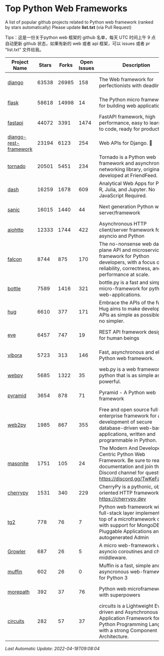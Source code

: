 # Top Python Web Frameworks
A list of popular github projects related to Python web framework (ranked by stars automatically)
Please update **list.txt** (via Pull Request)

Tips：这是一份关于python web 框架的 github 名单，每天 UTC 时间上午 9 点自动更新 github 状态，如果有新的 web 或者 api 框架，可以 issues 或者 pr “list.txt” 文件给我。

| Project Name | Stars | Forks | Open Issues | Description | Last Commit |
| ------------ | ----- | ----- | ----------- | ----------- | ----------- |
| [django](https://github.com/django/django) | 63538 | 26985 | 158 | The Web framework for perfectionists with deadlines. | 2022-04-18 05:05:52 |
| [flask](https://github.com/pallets/flask) | 58618 | 14998 | 14 | The Python micro framework for building web applications. | 2022-04-08 18:06:32 |
| [fastapi](https://github.com/tiangolo/fastapi) | 44072 | 3391 | 1474 | FastAPI framework, high performance, easy to learn, fast to code, ready for production | 2022-04-17 21:08:37 |
| [django-rest-framework](https://github.com/encode/django-rest-framework) | 23194 | 6123 | 254 | Web APIs for Django. 🎸 | 2022-04-14 20:00:38 |
| [tornado](https://github.com/tornadoweb/tornado) | 20501 | 5451 | 234 | Tornado is a Python web framework and asynchronous networking library, originally developed at FriendFeed. | 2022-04-08 16:33:43 |
| [dash](https://github.com/plotly/dash) | 16259 | 1678 | 609 | Analytical Web Apps for Python, R, Julia, and Jupyter. No JavaScript Required. | 2022-04-15 20:01:44 |
| [sanic](https://github.com/sanic-org/sanic) | 16015 | 1440 | 44 | Next generation Python web server/framework | Build fast. Run fast. | 2022-04-17 09:25:41 |
| [aiohttp](https://github.com/aio-libs/aiohttp) | 12333 | 1744 | 422 | Asynchronous HTTP client/server framework for asyncio and Python | 2022-04-14 17:36:54 |
| [falcon](https://github.com/falconry/falcon) | 8744 | 875 | 170 | The no-nonsense web data plane API and microservices framework for Python developers, with a focus on reliability, correctness, and performance at scale. | 2022-04-09 10:56:54 |
| [bottle](https://github.com/bottlepy/bottle) | 7589 | 1416 | 321 | bottle.py is a fast and simple micro-framework for python web-applications. | 2022-03-01 21:05:57 |
| [hug](https://github.com/hugapi/hug) | 6610 | 377 | 171 | Embrace the APIs of the future. Hug aims to make developing APIs as simple as possible, but no simpler. | 2020-08-10 05:07:26 |
| [eve](https://github.com/pyeve/eve) | 6457 | 747 | 19 | REST API framework designed for human beings | 2022-04-13 13:17:07 |
| [vibora](https://github.com/vibora-io/vibora) | 5723 | 313 | 146 | Fast, asynchronous and elegant Python web framework. | 2019-02-11 10:54:12 |
| [webpy](https://github.com/webpy/webpy) | 5685 | 1322 | 35 | web.py is a web framework for python that is as simple as it is powerful.  | 2022-03-27 20:18:39 |
| [pyramid](https://github.com/Pylons/pyramid) | 3654 | 878 | 71 | Pyramid - A Python web framework | 2022-03-13 22:49:13 |
| [web2py](https://github.com/web2py/web2py) | 1985 | 867 | 355 | Free and open source full-stack enterprise framework for agile development of secure database-driven web-based applications, written and programmable in Python. | 2022-03-21 00:21:21 |
| [masonite](https://github.com/MasoniteFramework/masonite) | 1751 | 105 | 24 | The Modern And Developer Centric Python Web Framework. Be sure to read the documentation and join the Discord channel for questions: https://discord.gg/TwKeFahmPZ | 2022-04-16 16:41:12 |
| [cherrypy](https://github.com/cherrypy/cherrypy) | 1531 | 340 | 229 | CherryPy is a pythonic, object-oriented HTTP framework.      https://cherrypy.dev | 2022-03-13 22:31:07 |
| [tg2](https://github.com/TurboGears/tg2) | 778 | 76 | 7 | Python web framework with full-stack layer implemented on top of a microframework core with support for MongoDB, Pluggable Applications and autogenerated Admin | 2021-05-26 09:26:31 |
| [Growler](https://github.com/pyGrowler/Growler) | 687 | 26 | 5 | A micro web-framework using asyncio coroutines and chained middleware. | 2020-03-08 07:51:41 |
| [muffin](https://github.com/klen/muffin) | 602 | 26 | 0 | Muffin is a fast, simple and asyncronous web-framework for Python 3 | 2022-02-10 10:59:58 |
| [morepath](https://github.com/morepath/morepath) | 392 | 37 | 76 | Python web microframework with superpowers | 2021-04-18 14:33:02 |
| [circuits](https://github.com/circuits/circuits) | 282 | 57 | 37 | circuits is a Lightweight Event driven and Asynchronous Application Framework for the Python Programming Language with a strong Component Architecture. | 2021-11-04 22:25:25 |

*Last Automatic Update: 2022-04-18T09:08:04*